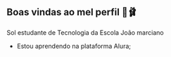 ## Boas vindas ao mel perfil 🌸🩰

Sol estudante de Tecnologia da Escola João marciano

- Estou aprendendo na plataforma Alura;

  



